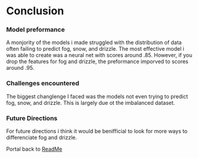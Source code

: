 # Conclusion
### Model preformance
A monjority of the models i made struggled with the distribution of data often failing to predict fog, snow, and drizzle. The most effective model i was able to create was a neural net with scores around .85. However, if you drop the features for fog and drizzle, the preformance imporved to scores around .95. 
### Challenges encountered
The biggest changlenge I faced was the models not even trying to predict fog, snow, and drizzle. This is largely due ot the imbalanced dataset.
### Future Directions
For future directions i think it would be benifficial to look for more ways to differenciate fog and drizzle. 



Portal back to [ReadMe](https://github.com/44-566-Machine-Learning-S24/ml-s24-project-CarterPlenge/tree/master?tab=readme-ov-file#conclusion)
